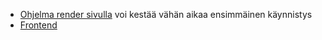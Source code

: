 - [Ohjelma render sivulla](https://selainohjelmointi-backend-harkka.onrender.com/) voi kestää vähän aikaa ensimmäinen käynnistys
- [Frontend](https://github.com/rikuqt/selainohjelmointi-frontend-harkka)
